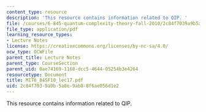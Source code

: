 ```yaml
---
content_type: resource
description: 'This resource contains information related to QIP. '
file: /courses/6-845-quantum-complexity-theory-fall-2010/2c84f7039a9b5a8e9ab88f6ae056d1e2_MIT6_845F10_lec17.pdf
file_type: application/pdf
learning_resource_types:
- Lecture Notes
license: https://creativecommons.org/licenses/by-nc-sa/4.0/
ocw_type: OCWFile
parent_title: Lecture Notes
parent_type: CourseSection
parent_uid: 0ae74169-1168-dcc5-4644-05254b3e4264
resourcetype: Document
title: MIT6_845F10_lec17.pdf
uid: 2c84f703-9a9b-5a8e-9ab8-8f6ae056d1e2
---
```

This resource contains information related to QIP. 